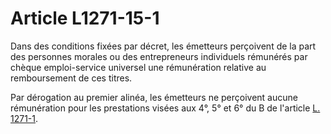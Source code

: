 # Article L1271-15-1

Dans des conditions fixées par décret, les émetteurs perçoivent de la part des personnes morales ou des entrepreneurs individuels rémunérés par chèque emploi-service universel une rémunération relative au remboursement de ces titres. 

Par dérogation au premier alinéa, les émetteurs ne perçoivent aucune rémunération pour les prestations visées aux 4°, 5° et 6° du B de l'article [L. 1271-1][1].

 [1]: /affichCodeArticle.do?cidTexte=LEGITEXT000006072050&idArticle=LEGIARTI000031728142&dateTexte=&categorieLien=id